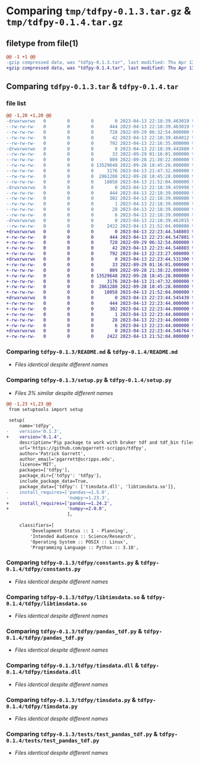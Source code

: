 # Comparing `tmp/tdfpy-0.1.3.tar.gz` & `tmp/tdfpy-0.1.4.tar.gz`

## filetype from file(1)

```diff
@@ -1 +1 @@
-gzip compressed data, was "tdfpy-0.1.3.tar", last modified: Thu Apr 13 22:18:39 2023, max compression
+gzip compressed data, was "tdfpy-0.1.4.tar", last modified: Thu Apr 13 22:23:44 2023, max compression
```

## Comparing `tdfpy-0.1.3.tar` & `tdfpy-0.1.4.tar`

### file list

```diff
@@ -1,20 +1,20 @@
-drwxrwxrwx   0        0        0        0 2023-04-13 22:18:39.463019 tdfpy-0.1.3/
--rw-rw-rw-   0        0        0      444 2023-04-13 22:18:39.463019 tdfpy-0.1.3/PKG-INFO
--rw-rw-rw-   0        0        0      728 2022-09-29 06:32:54.000000 tdfpy-0.1.3/README.md
--rw-rw-rw-   0        0        0       42 2023-04-13 22:18:39.464012 tdfpy-0.1.3/setup.cfg
--rw-rw-rw-   0        0        0      792 2023-04-13 22:16:35.000000 tdfpy-0.1.3/setup.py
-drwxrwxrwx   0        0        0        0 2023-04-13 22:18:39.443880 tdfpy-0.1.3/tdfpy/
--rw-rw-rw-   0        0        0       33 2022-09-29 01:16:01.000000 tdfpy-0.1.3/tdfpy/__init__.py
--rw-rw-rw-   0        0        0      809 2022-09-28 21:38:22.000000 tdfpy-0.1.3/tdfpy/constants.py
--rw-rw-rw-   0        0        0 13529648 2022-09-28 18:45:28.000000 tdfpy-0.1.3/tdfpy/libtimsdata.so
--rw-rw-rw-   0        0        0     3176 2023-04-13 21:47:32.000000 tdfpy-0.1.3/tdfpy/pandas_tdf.py
--rw-rw-rw-   0        0        0  2861288 2022-09-28 18:45:28.000000 tdfpy-0.1.3/tdfpy/timsdata.dll
--rw-rw-rw-   0        0        0    18058 2023-04-13 21:52:04.000000 tdfpy-0.1.3/tdfpy/timsdata.py
-drwxrwxrwx   0        0        0        0 2023-04-13 22:18:39.459998 tdfpy-0.1.3/tdfpy.egg-info/
--rw-rw-rw-   0        0        0      444 2023-04-13 22:18:39.000000 tdfpy-0.1.3/tdfpy.egg-info/PKG-INFO
--rw-rw-rw-   0        0        0      302 2023-04-13 22:18:39.000000 tdfpy-0.1.3/tdfpy.egg-info/SOURCES.txt
--rw-rw-rw-   0        0        0        1 2023-04-13 22:18:39.000000 tdfpy-0.1.3/tdfpy.egg-info/dependency_links.txt
--rw-rw-rw-   0        0        0       28 2023-04-13 22:18:39.000000 tdfpy-0.1.3/tdfpy.egg-info/requires.txt
--rw-rw-rw-   0        0        0        6 2023-04-13 22:18:39.000000 tdfpy-0.1.3/tdfpy.egg-info/top_level.txt
-drwxrwxrwx   0        0        0        0 2023-04-13 22:18:39.462015 tdfpy-0.1.3/tests/
--rw-rw-rw-   0        0        0     2422 2023-04-13 21:52:04.000000 tdfpy-0.1.3/tests/test_pandas_tdf.py
+drwxrwxrwx   0        0        0        0 2023-04-13 22:23:44.548803 tdfpy-0.1.4/
+-rw-rw-rw-   0        0        0      444 2023-04-13 22:23:44.547801 tdfpy-0.1.4/PKG-INFO
+-rw-rw-rw-   0        0        0      728 2022-09-29 06:32:54.000000 tdfpy-0.1.4/README.md
+-rw-rw-rw-   0        0        0       42 2023-04-13 22:23:44.548803 tdfpy-0.1.4/setup.cfg
+-rw-rw-rw-   0        0        0      792 2023-04-13 22:23:27.000000 tdfpy-0.1.4/setup.py
+drwxrwxrwx   0        0        0        0 2023-04-13 22:23:44.531300 tdfpy-0.1.4/tdfpy/
+-rw-rw-rw-   0        0        0       33 2022-09-29 01:16:01.000000 tdfpy-0.1.4/tdfpy/__init__.py
+-rw-rw-rw-   0        0        0      809 2022-09-28 21:38:22.000000 tdfpy-0.1.4/tdfpy/constants.py
+-rw-rw-rw-   0        0        0 13529648 2022-09-28 18:45:28.000000 tdfpy-0.1.4/tdfpy/libtimsdata.so
+-rw-rw-rw-   0        0        0     3176 2023-04-13 21:47:32.000000 tdfpy-0.1.4/tdfpy/pandas_tdf.py
+-rw-rw-rw-   0        0        0  2861288 2022-09-28 18:45:28.000000 tdfpy-0.1.4/tdfpy/timsdata.dll
+-rw-rw-rw-   0        0        0    18058 2023-04-13 21:52:04.000000 tdfpy-0.1.4/tdfpy/timsdata.py
+drwxrwxrwx   0        0        0        0 2023-04-13 22:23:44.545439 tdfpy-0.1.4/tdfpy.egg-info/
+-rw-rw-rw-   0        0        0      444 2023-04-13 22:23:44.000000 tdfpy-0.1.4/tdfpy.egg-info/PKG-INFO
+-rw-rw-rw-   0        0        0      302 2023-04-13 22:23:44.000000 tdfpy-0.1.4/tdfpy.egg-info/SOURCES.txt
+-rw-rw-rw-   0        0        0        1 2023-04-13 22:23:44.000000 tdfpy-0.1.4/tdfpy.egg-info/dependency_links.txt
+-rw-rw-rw-   0        0        0       28 2023-04-13 22:23:44.000000 tdfpy-0.1.4/tdfpy.egg-info/requires.txt
+-rw-rw-rw-   0        0        0        6 2023-04-13 22:23:44.000000 tdfpy-0.1.4/tdfpy.egg-info/top_level.txt
+drwxrwxrwx   0        0        0        0 2023-04-13 22:23:44.546764 tdfpy-0.1.4/tests/
+-rw-rw-rw-   0        0        0     2422 2023-04-13 21:52:04.000000 tdfpy-0.1.4/tests/test_pandas_tdf.py
```

### Comparing `tdfpy-0.1.3/README.md` & `tdfpy-0.1.4/README.md`

 * *Files identical despite different names*

### Comparing `tdfpy-0.1.3/setup.py` & `tdfpy-0.1.4/setup.py`

 * *Files 3% similar despite different names*

```diff
@@ -1,23 +1,23 @@
 from setuptools import setup
 
 setup(
     name='tdfpy',
-    version='0.1.3',
+    version='0.1.4',
     description='Pip package to work with bruker tdf and tdf_bin files',
     url='https://github.com/pgarrett-scripps/tdfpy',
     author='Patrick Garrett',
     author_email='pgarrett@scripps.edu',
     license='MIT',
     packages=['tdfpy'],
     package_dir={'tdfpy': 'tdfpy'},
     include_package_data=True,
     package_data={'tdfpy': ['timsdata.dll', 'libtimsdata.so']},
-    install_requires=['pandas~=1.5.0',
-                      'numpy~=1.23.3',
+    install_requires=['pandas~=1.24.2',
+                      'numpy~=2.0.0',
                       ],
 
     classifiers=[
         'Development Status :: 1 - Planning',
         'Intended Audience :: Science/Research',
         'Operating System :: POSIX :: Linux',
         'Programming Language :: Python :: 3.10',
```

### Comparing `tdfpy-0.1.3/tdfpy/constants.py` & `tdfpy-0.1.4/tdfpy/constants.py`

 * *Files identical despite different names*

### Comparing `tdfpy-0.1.3/tdfpy/libtimsdata.so` & `tdfpy-0.1.4/tdfpy/libtimsdata.so`

 * *Files identical despite different names*

### Comparing `tdfpy-0.1.3/tdfpy/pandas_tdf.py` & `tdfpy-0.1.4/tdfpy/pandas_tdf.py`

 * *Files identical despite different names*

### Comparing `tdfpy-0.1.3/tdfpy/timsdata.dll` & `tdfpy-0.1.4/tdfpy/timsdata.dll`

 * *Files identical despite different names*

### Comparing `tdfpy-0.1.3/tdfpy/timsdata.py` & `tdfpy-0.1.4/tdfpy/timsdata.py`

 * *Files identical despite different names*

### Comparing `tdfpy-0.1.3/tests/test_pandas_tdf.py` & `tdfpy-0.1.4/tests/test_pandas_tdf.py`

 * *Files identical despite different names*

